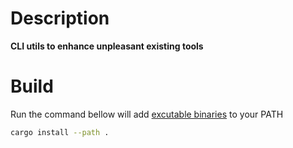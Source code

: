 # Description
**CLI utils to enhance unpleasant existing tools**

# Build

Run the command bellow will add [excutable binaries](./src/bin) to your PATH

```bash
cargo install --path .
```
